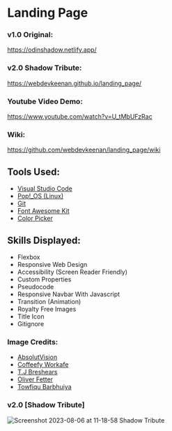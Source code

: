 # Landing Page

### v1.0 Original:
https://odinshadow.netlify.app/ <br>
### v2.0 Shadow Tribute:
https://webdevkeenan.github.io/landing_page/
### Youtube Video Demo:
https://www.youtube.com/watch?v=U_tMbUFzRac 
### Wiki:
https://github.com/webdevkeenan/landing_page/wiki 

## Tools Used:
+ [Visual Studio Code](https://code.visualstudio.com/)
+ [Pop!_OS (Linux)](https://pop.system76.com/)
+ [Git](https://git-scm.com/)
+ [Font Awesome Kit](https://fontawesome.com/)
+ [Color Picker](https://colorpicker.fr/)

## Skills Displayed: 

+ Flexbox
+ Responsive Web Design
+ Accessibility (Screen Reader Friendly)
+ Custom Properties
+ Pseudocode 
+ Responsive Navbar With Javascript
+ Transition (Animation)
+ Royalty Free Images
+ Title Icon
+ Gitignore


### Image Credits: 

<!-- + [Ian Schneider](https://unsplash.com/photos/TamMbr4okv4?utm_source=unsplash&utm_medium=referral&utm_content=creditShareLink) <br> -->
+ [AbsolutVision](https://unsplash.com/photos/82TpEld0_e4)
+ [Coffeefy Workafe](https://unsplash.com/photos/uh0zvg5VjlA)
+ [T.J Breshears](https://unsplash.com/photos/Hi86bgXS4iE)
+ [Oliver Fetter](https://unsplash.com/photos/G6lEvBiQM9w)
+ [Towfiqu Barbhuiya](https://unsplash.com/photos/q-RyWM8uYwY)

### v2.0 [Shadow Tribute]
![Screenshot 2023-08-06 at 11-18-58 Shadow Tribute](https://github.com/webdevkeenan/landing_page/assets/42125735/f6ba080e-050a-4898-9611-69b9ab042e4a)


